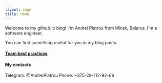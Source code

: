 ```yaml
---
layout: page
title: Home
---
```


Welcome to my github.io blog!
I'm Andrei Piatrou from Minsk, Belarus. I'm a software engineer.

You can find something useful for you in my blog posts.

#### [Team best practices][link_teambestpractices]

#### My contacts

Telegram: @AndreiPiatrou
Phone: +375-29-112-92-69

[link_teambestpractices]: posts/team-best-practices.html